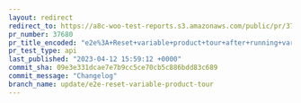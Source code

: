 ```yaml
---
layout: redirect
redirect_to: https://a8c-woo-test-reports.s3.amazonaws.com/public/pr/37680/api/index.html
pr_number: 37680
pr_title_encoded: "e2e%3A+Reset+variable+product+tour+after+running+variable+product+tests"
pr_test_type: api
last_published: "2023-04-12 15:59:12 +0000"
commit_sha: 09e3e331dcae7e7b9cc5ce70cb5c886bdd83c689
commit_message: "Changelog"
branch_name: update/e2e-reset-variable-product-tour
---
```

